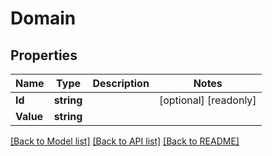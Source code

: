 # Domain

## Properties

Name | Type | Description | Notes
------------ | ------------- | ------------- | -------------
**Id** | **string** |  | [optional] [readonly] 
**Value** | **string** |  | 

[[Back to Model list]](../README.md#documentation-for-models) [[Back to API list]](../README.md#documentation-for-api-endpoints) [[Back to README]](../README.md)


